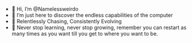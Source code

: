 - 👋 Hi, I’m @Namelessweirdo
- 👀 I’m just here to discover the endless capabilities of the computer
- 🌱 Relentlessly Chasing, Consistently Evolving
- 💞️ Never stop learning, never stop growing, remember you can restart as many times as you want till you get to where you want to be.



<!---
Namelessweirdo/Namelessweirdo is a ✨ special ✨ repository because its `README.md` (this file) appears on your GitHub profile.
You can click the Preview link to take a look at your changes.
--->
